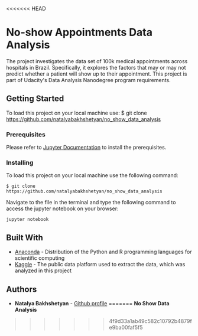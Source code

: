 <<<<<<< HEAD
# No-show Appointments Data Analysis

The project investigates the data set of 100k medical appointments across hospitals in Brazil. Specifically, it explores the factors that may or may not predict whether a patient will show up to their appointment. This project is part of Udacity's Data Analysis Nanodegree program requirements.

## Getting Started

To load this project on your local machine use:
$ git clone https://github.com/natalyabakhshetyan/no_show_data_analysis

### Prerequisites

Please refer to [Jupyter Documentation](https://jupyter.readthedocs.io/en/latest/install.html) to install the prerequisites.

### Installing

To load this project on your local machine use the following command:

```
$ git clone https://github.com/natalyabakhshetyan/no_show_data_analysis
```

Navigate to the file in the terminal and type the following command to access the jupyter notebook on your browser:

```
jupyter notebook
```

## Built With

* [Anaconda](https://www.anaconda.com/) - Distribution of the Python and R programming languages for scientific computing
* [Kaggle](https://www.kaggle.com/) - The public data platform used to extract the data, which was analyzed in this project

## Authors

* **Natalya Bakhshetyan** - [Github profile](https://github.com/natalyabakhshetyan)
=======
**No Show Data Analysis**
>>>>>>> 4f9d33a1ab49c582c10792b4879fe9ba00faf5f5

